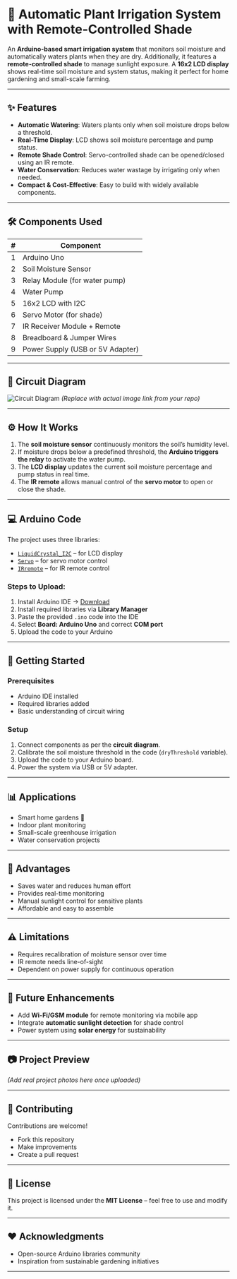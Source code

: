 

# 🌱 Automatic Plant Irrigation System with Remote-Controlled Shade

An **Arduino-based smart irrigation system** that monitors soil moisture and automatically waters plants when they are dry. Additionally, it features a **remote-controlled shade** to manage sunlight exposure. A **16x2 LCD display** shows real-time soil moisture and system status, making it perfect for home gardening and small-scale farming.

---

## ✨ Features

* **Automatic Watering**: Waters plants only when soil moisture drops below a threshold.
* **Real-Time Display**: LCD shows soil moisture percentage and pump status.
* **Remote Shade Control**: Servo-controlled shade can be opened/closed using an IR remote.
* **Water Conservation**: Reduces water wastage by irrigating only when needed.
* **Compact & Cost-Effective**: Easy to build with widely available components.

---

## 🛠️ Components Used

| # | Component                        |
| - | -------------------------------- |
| 1 | Arduino Uno                      |
| 2 | Soil Moisture Sensor             |
| 3 | Relay Module (for water pump)    |
| 4 | Water Pump                       |
| 5 | 16x2 LCD with I2C                |
| 6 | Servo Motor (for shade)          |
| 7 | IR Receiver Module + Remote      |
| 8 | Breadboard & Jumper Wires        |
| 9 | Power Supply (USB or 5V Adapter) |

---

## 🔌 Circuit Diagram

![Circuit Diagram](link-to-your-schematic-image)
*(Replace with actual image link from your repo)*

---

## ⚙️ How It Works

1. The **soil moisture sensor** continuously monitors the soil’s humidity level.
2. If moisture drops below a predefined threshold, the **Arduino triggers the relay** to activate the water pump.
3. The **LCD display** updates the current soil moisture percentage and pump status in real time.
4. The **IR remote** allows manual control of the **servo motor** to open or close the shade.

---

## 💻 Arduino Code

The project uses three libraries:

* [`LiquidCrystal_I2C`](https://github.com/johnrickman/LiquidCrystal_I2C) – for LCD display
* [`Servo`](https://www.arduino.cc/reference/en/libraries/servo/) – for servo motor control
* [`IRremote`](https://github.com/z3t0/Arduino-IRremote) – for IR remote control

### Steps to Upload:

1. Install Arduino IDE → [Download](https://www.arduino.cc/en/software)
2. Install required libraries via **Library Manager**
3. Paste the provided `.ino` code into the IDE
4. Select **Board: Arduino Uno** and correct **COM port**
5. Upload the code to your Arduino

---

## 🚀 Getting Started

### Prerequisites

* Arduino IDE installed
* Required libraries added
* Basic understanding of circuit wiring

### Setup

1. Connect components as per the **circuit diagram**.
2. Calibrate the soil moisture threshold in the code (`dryThreshold` variable).
3. Upload the code to your Arduino board.
4. Power the system via USB or 5V adapter.

---

## 📊 Applications

* Smart home gardens 🌿
* Indoor plant monitoring
* Small-scale greenhouse irrigation
* Water conservation projects

---

## 🌟 Advantages

* Saves water and reduces human effort
* Provides real-time monitoring
* Manual sunlight control for sensitive plants
* Affordable and easy to assemble

---

## ⚠️ Limitations

* Requires recalibration of moisture sensor over time
* IR remote needs line-of-sight
* Dependent on power supply for continuous operation

---

## 🔮 Future Enhancements

* Add **Wi-Fi/GSM module** for remote monitoring via mobile app
* Integrate **automatic sunlight detection** for shade control
* Power system using **solar energy** for sustainability

---

## 📷 Project Preview

*(Add real project photos here once uploaded)*

---

## 🤝 Contributing

Contributions are welcome!

* Fork this repository
* Make improvements
* Create a pull request

---

## 📝 License

This project is licensed under the **MIT License** – feel free to use and modify it.

---

## ❤️ Acknowledgments

* Open-source Arduino libraries community
* Inspiration from sustainable gardening initiatives

---

